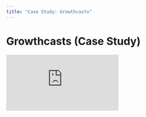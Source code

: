 ```yaml
---
title: "Case Study: Growthcasts"
---
```


# Growthcasts (Case Study)

<div class='embed-container'><iframe src='https://player.vimeo.com/video/241302894' frameborder='0' webkitAllowFullScreen mozallowfullscreen allowFullScreen></iframe></div>